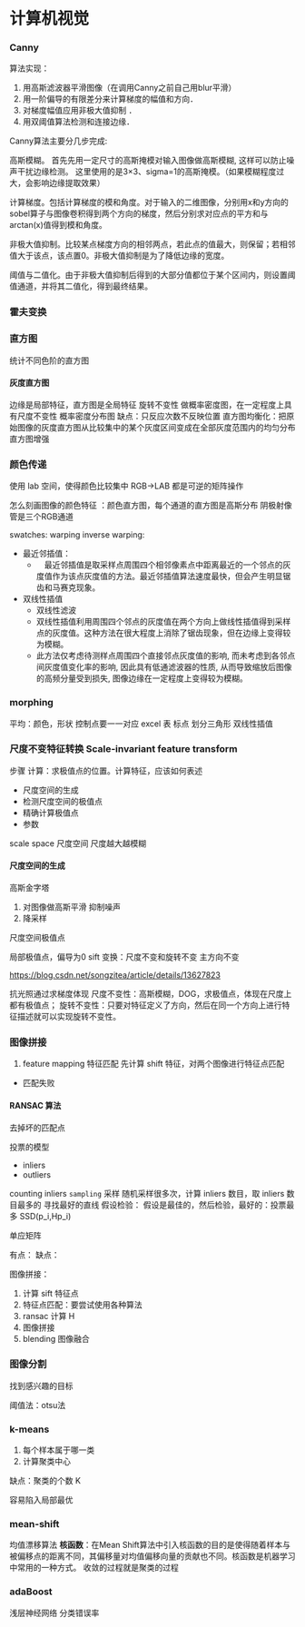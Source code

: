 # 计算机视觉
<!-- more -->
### Canny
算法实现：

1. 用高斯滤波器平滑图像（在调用Canny之前自己用blur平滑）
2. 用一阶偏导的有限差分来计算梯度的幅值和方向．
3. 对梯度幅值应用非极大值抑制 ．
4. 用双阈值算法检测和连接边缘．

Canny算法主要分几步完成:

高斯模糊。 首先先用一定尺寸的高斯掩模对输入图像做高斯模糊, 这样可以防止噪声干扰边缘检测。 这里使用的是3×3、sigma=1的高斯掩模。（如果模糊程度过大，会影响边缘提取效果）

计算梯度。包括计算梯度的模和角度。对于输入的二维图像，分别用x和y方向的sobel算子与图像卷积得到两个方向的梯度，然后分别求对应点的平方和与arctan(x)值得到模和角度。

非极大值抑制。比较某点梯度方向的相邻两点，若此点的值最大，则保留；若相邻值大于该点，该点置0。非极大值抑制是为了降低边缘的宽度。

阈值与二值化。由于非极大值抑制后得到的大部分值都位于某个区间内，则设置阈值通道，并将其二值化，得到最终结果。


### 霍夫变换

### 直方图
统计不同色阶的直方图
#### 灰度直方图
边缘是局部特征，直方图是全局特征
旋转不变性
做概率密度图，在一定程度上具有尺度不变性
概率密度分布图
缺点：只反应次数不反映位置
直方图均衡化：把原始图像的灰度直方图从比较集中的某个灰度区间变成在全部灰度范围内的均匀分布
直方图增强

### 颜色传递
使用 lab 空间，使得颜色比较集中
RGB->LAB
都是可逆的矩阵操作


怎么刻画图像的颜色特征
：颜色直方图，每个通道的直方图是高斯分布
阴极射像管是三个RGB通道


swatches:
warping
inverse warping:
- 最近邻插值：
  - 　最近邻插值是取采样点周围四个相邻像素点中距离最近的一个邻点的灰度值作为该点灰度值的方法。最近邻插值算法速度最快，但会产生明显锯齿和马赛克现象。 
- 双线性插值
  - 双线性滤波
  - 双线性插值利用周围四个邻点的灰度值在两个方向上做线性插值得到采样点的灰度值。这种方法在很大程度上消除了锯齿现象，但在边缘上变得较为模糊。 
  - 此方法仅考虑待测样点周围四个直接邻点灰度值的影响, 而未考虑到各邻点间灰度值变化率的影响, 因此具有低通滤波器的性质, 从而导致缩放后图像的高频分量受到损失, 图像边缘在一定程度上变得较为模糊。



### morphing
平均：颜色，形状
控制点要一一对应
excel 表
标点 划分三角形 双线性插值

### 尺度不变特征转换 Scale-invariant feature transform 
步骤
计算：求极值点的位置。计算特征，应该如何表述
- 尺度空间的生成
- 检测尺度空间的极值点
- 精确计算极值点
- 参数

scale space 尺度空间
尺度越大越模糊
#### 尺度空间的生成
高斯金字塔
1. 对图像做高斯平滑 抑制噪声
2. 降采样

尺度空间极值点


局部极值点，偏导为0
sift 变换：尺度不变和旋转不变
主方向不变 

https://blog.csdn.net/songzitea/article/details/13627823

抗光照通过求梯度体现
尺度不变性：高斯模糊，DOG，求极值点，体现在尺度上都有极值点；
旋转不变性：只要对特征定义了方向，然后在同一个方向上进行特征描述就可以实现旋转不变性。


### 图像拼接
1. feature mapping 特征匹配
先计算 shift 特征，对两个图像进行特征点匹配
- 匹配失败


#### RANSAC 算法
去掉坏的匹配点

投票的模型
- inliers
- outliers

counting inliers
`sampling` 采样
随机采样很多次，计算 inliers 数目，取 inliers 数目最多的
寻找最好的直线
假设检验：
假设是最佳的，然后检验，最好的：投票最多
SSD(p_i,Hp_i)

单应矩阵

有点：
缺点：

图像拼接：
1. 计算 sift 特征点
2. 特征点匹配：要尝试使用各种算法
3. ransac  计算 H
4. 图像拼接
5. blending 图像融合

### 图像分割
找到感兴趣的目标

阈值法：otsu法


### k-means

1. 每个样本属于哪一类
2. 计算聚类中心

缺点：聚类的个数 K

容易陷入局部最优

### mean-shift
均值漂移算法
**核函数**：在Mean Shift算法中引入核函数的目的是使得随着样本与被偏移点的距离不同，其偏移量对均值偏移向量的贡献也不同。核函数是机器学习中常用的一种方式。
收敛的过程就是聚类的过程

### adaBoost
浅层神经网络
分类错误率 
